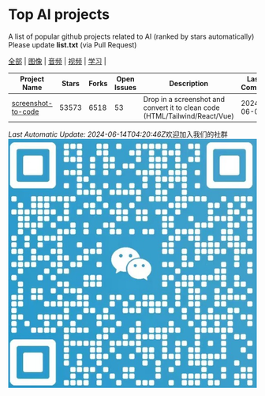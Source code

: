 # Top AI projects
A list of popular github projects related to AI (ranked by stars automatically)
Please update **list.txt** (via Pull Request)

<a href="./README.md">全部</a> |   <a href="./READMEpicture.md">图像</a> |   <a href="./READMEaudio.md">音频</a> | <a href="./READMEvideo.md">视频</a> | <a href="./READMElearn.md">学习</a> | 

| Project Name | Stars | Forks | Open Issues | Description | Last Commit |
| ------------ | ----- | ----- | ----------- | ----------- | ----------- |
| [screenshot-to-code](https://github.com/abi/screenshot-to-code) | 53573 | 6518 | 53 | Drop in a screenshot and convert it to clean code (HTML/Tailwind/React/Vue) | 2024-06-06 |

*Last Automatic Update: 2024-06-14T04:20:46Z*欢迎加入我们的社群 ![](https://raw.githubusercontent.com/mouuii/picture/master/weichat.jpg) 